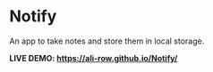 # Notify       
An app to take notes and store them in local storage.

**LIVE DEMO: https://ali-row.github.io/Notify/**
